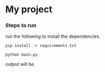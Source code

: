 # My project

### Steps to run
run the following to install the dependencies.
```commandline
pip install -r requirements.txt
```
```commandline
python main.py
```
output will be